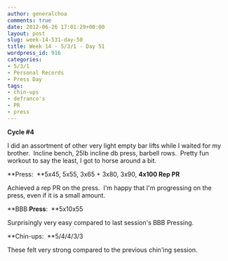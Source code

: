```yaml
---
author: generalchoa
comments: true
date: 2012-06-26 17:01:29+00:00
layout: post
slug: week-14-531-day-50
title: Week 14 - 5/3/1 - Day 51
wordpress_id: 916
categories:
- 5/3/1
- Personal Records
- Press Day
tags:
- chin-ups
- defranco's
- PR
- press
---
```


**Cycle #4**

I did an assortment of other very light empty bar lifts while I waited for my brother.  Incline bench, 25lb incline db press, barbell rows.  Pretty fun workout to say the least, I got to horse around a bit.

**Press:  **5x45, 5x55, 3x65 + 3x80, 3x90, **4x100 Rep PR**

Achieved a rep PR on the press.  I'm happy that I'm progressing on the press, even if it is a small amount.

**BBB **Press**:  **5x10x55

Surprisingly very easy compared to last session's BBB Pressing.

**Chin-ups:  **5/4/4/3/3

These felt very strong compared to the previous chin'ing session.
